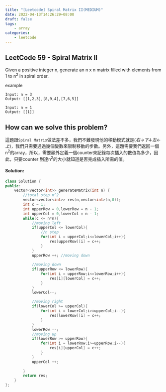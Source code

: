 ```yaml
---
title: "[Leetcode] Spiral Matrix II(MEDIUM)"
date: 2022-04-13T14:26:29+08:00
draft: false
tags:
    - array
categories:
    - leetcode
---
```


## LeetCode 59 -  Spiral Matrix II
Given a positive integer n, generate an n x n matrix filled with elements from 1 to n<sup>2</sup> in spiral order.

example
```
Input: n = 3
Output: [[1,2,3],[8,9,4],[7,6,5]]
```
```
Input: n = 1
Output: [[1]]
```

## How can we solve this problem?
這題跟`Spiral Matrix`做法差不多，我們不難發現他的移動模式就是(*右→下↓左←上*)，我們只需要通過幾個變數來限制移動的步數。另外，這題需要我們返回一個n<sup>2</sup>的array，所以，需要額外定義一個counter來記錄每次插入的數值為多少，因此，只要counter 到達n<sup>2</sup>的大小就知道是否完成插入所需的值。
<!-- First thing first, let's  think about how we can insert a number into an array spirally? Can we just simply set a boundary of row and column to limit its inserted direction? <span style="color:red">YES! You Can!</span> Let me explain how it works. According to the example, we can find out its moving pattern(`top-left to top-right`,`top-right to bottom-right`,`bottom-right to bottom-left` and `bottom-left to top left`), it always follows these 4 moving patterns, so that we can define a boundary of row and column to limit pointer moving to has inserted a number. Until reaching n<sup>2</sup>, it will break the loop and return the answer. -->

#### Solution:
<!-- 1. Define the upper boundary, lower boundary of row and column.
2. Follow the moving pattern(`top-left to top-right`,`top-right to bottom-right`,`bottom-right to bottom-left` and `bottom-left to top left`) and update upper boundary, lower boundary depending on what moving pattern it has done.
3. Until reaching n<sup>2</sup>, then return the answer -->


```c++
class Solution {
public:
    vector<vector<int>> generateMatrix(int n) {
        //total step n^2
        vector<vector<int>> res(n,vector<int>(n,0));
        int c = 1;
        int upperRow = 0,lowerRow = n - 1;
        int upperCol = 0,lowerCol = n - 1;
        while(c <= n*n){
            //moving left
            if(upperCol <= lowerCol){
                //n step
                for(int i = upperCol;i<=lowerCol;i++){
                    res[upperRow][i] = c++;
                }
            }
            upperRow ++; //moving down
            
            //moving down
            if(upperRow <= lowerRow){
                for(int i = upperRow;i<=lowerRow;i++){
                    res[i][lowerCol] = c++;
                }
            }
            lowerCol--;
            
            //moving right
            if(lowerCol >= upperCol){
                for(int i = lowerCol;i>=upperCol;i--){
                    res[lowerRow][i] = c++;
                }
            }
            lowerRow --;
            //moving up
            if(lowerRow >= upperRow){
                for(int i = lowerRow;i>=upperRow;i--){
                    res[i][upperCol] = c++;
                }
            }
            upperCol ++;
            
        }     
        return res;
    }
};
```


